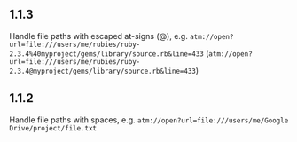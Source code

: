 ## 1.1.3

Handle file paths with escaped at-signs (@), e.g. `atm://open?url=file:///users/me/rubies/ruby-2.3.4%40myproject/gems/library/source.rb&line=433` (`atm://open?url=file:///users/me/rubies/ruby-2.3.4@myproject/gems/library/source.rb&line=433`)

## 1.1.2

Handle file paths with spaces, e.g. `atm://open?url=file:///users/me/Google Drive/project/file.txt`
